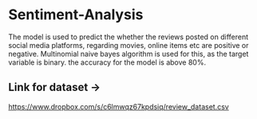 # Sentiment-Analysis
The model is used to predict the whether the reviews posted on different social media platforms, regarding movies, online items etc are positive or negative. Multinomial naive bayes algorithm is used for this, as the target variable is binary. the accuracy for the model is above 80%. 

## Link for dataset ->
https://www.dropbox.com/s/c6lmwqz67kpdsiq/review_dataset.csv
